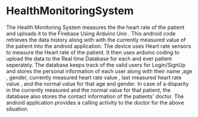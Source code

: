 # HealthMonitoringSystem
The Health Monitoring System measures the the heart rate of the patient and uploads it to the Firebase Using Arduino Uno . This android code retrieves the data history along with with the currently measured value of the patient into the android application. 
The device uses Heart rate sensors to measure the Heart rate of the patient. It then uses arduino coding to upload the data to the Real time Database for each and ever patient seperately. 
The database keeps track of the valid users for Login/SignUp and stores the personal information of each user along with their name ,age , gender, currently measured heart rate value , last measured heart rate value , and the normal value for that age and gender. 
In case of a disparity in the currently measured and the normal value for that patient, the database also stores the contact information of the patients' doctor.
The android application provides a calling activity to the doctor for the above situation.
